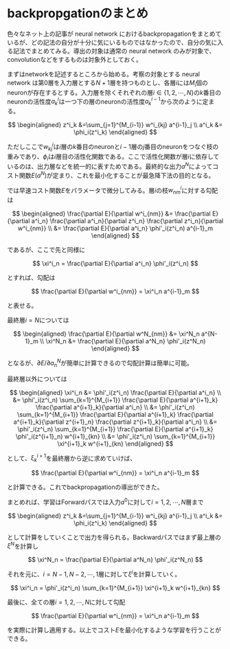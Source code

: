 # backpropgationのまとめ

色々なネット上の記事が neural network におけるbackpropagationをまとめているが、どの記法の自分が十分に気にいるものではなかったので、自分の気に入る記法でまとめてみる。導出の対象は通常の neural network のみが対象で、convolutionなどをするものは対象外としておく。

まずはnetworkを記述するところから始める。考察の対象とする neural network は第$0$層を入力層とする$N+1$層を持つものとし、各層$i$には$M_i$個のneuronが存在するとする。入力層を除くそれぞれの層$i \in \{1, 2, \cdots, N \}$の$k$番目のneuronの活性度$a^i_k$は一つ下の層のneuronの活性度$a^{i-1}_k$から次のように定まる。

$$
\begin{aligned}
z^i_k &=\sum_{j=1}^{M_{i-1}} w^i_{kj} a^{i-1}_j \\
a^i_k &= \phi_i(z^i_k)
\end{aligned}
$$

ただしここで$w^i_{kj}$は$i$層の$k$番目のneuronと$i-1$層の$j$番目のneuronをつなぐ枝の重みであり、$\phi_i$は$i$層目の活性化関数である。ここで活性化関数が層$i$に依存しているのは、出力層などを統一的に表すためである。最終的な出力$a^N$によってコスト関数$E(a^N)$が定まり、これを最小化することが最急降下法の目的となる。

では早速コスト関数$E$をパラメータで微分してみる。層$i$の枝$w^i_{nm}$に対する勾配は

$$
\begin{aligned}
\frac{\partial E}{\partial w^i_{nm}} &= \frac{\partial E}{\partial a^i_n} \frac{\partial a^i_n}{\partial z^i_n} \frac{\partial z^i_n}{\partial w^i_{nm}} \\
&= \frac{\partial E}{\partial a^i_n} \phi'_i(z^i_n) a^{i-1}_m
\end{aligned}
$$

であるが、ここで先と同様に

$$
\xi^i_n = \frac{\partial E}{\partial a^i_n} \phi'_i(z^i_n)
$$

とすれば、勾配は

$$
\frac{\partial E}{\partial w^i_{nm}} = \xi^i_n a^{i-1}_m
$$

と表せる。

最終層$i=N$については

$$
\begin{aligned}
\frac{\partial E}{\partial w^N_{nm}} &= \xi^N_n a^{N-1}_m \\
\xi^N_n &= \frac{\partial E}{\partial a^N_n} \phi'_i(z^N_n)
\end{aligned}
$$

となるが、$\partial E / \partial a^N_n$が簡単に計算できるので勾配計算は簡単に可能。

最終層以外については

$$
\begin{aligned}
\xi^i_n &= \phi'_i(z^i_n) \frac{\partial E}{\partial a^i_n} \\
&= \phi'_i(z^i_n) \sum_{k=1}^{M_{i+1}} \frac{\partial E}{\partial a^{i+1}_k} \frac{\partial a^{i+1}_k}{\partial a^i_n} \\
&= \phi'_i(z^i_n) \sum_{k=1}^{M_{i+1}} \frac{\partial E}{\partial a^{i+1}_k} \frac{\partial a^{i+1}_k}{\partial z^{i+1}_n} \frac{\partial z^{i+1}_k}{\partial a^i_n} \\
&= \phi'_i(z^i_n) \sum_{k=1}^{M_{i+1}} \frac{\partial E}{\partial a^{i+1}_k} \phi'_i(z^{i+1}_n) w^{i+1}_{kn} \\
&= \phi'_i(z^i_n) \sum_{k=1}^{M_{i+1}} \xi^{i+1}_k w^{i+1}_{kn}
\end{aligned}
$$

として、$\xi^{i+1}_k$を最終層から逆に求めていけば、

$$
\frac{\partial E}{\partial w^i_{nm}} = \xi^i_n a^{i-1}_m
$$

と計算できる。これでbackpropagationの導出ができた。

まとめれば、学習はForwardパスでは入力$a^0$に対して$i=1,2,\cdots,N$層まで

$$
\begin{aligned}
z^i_k &=\sum_{j=1}^{M_{i-1}} w^i_{kj} a^{i-1}_j \\
a^i_k &= \phi_i(z^i_k)
\end{aligned}
$$

として計算をしていくことで出力を得られる。Backwardパスではまず最上層の$\xi^N$を計算し

$$
\xi^N_n = \frac{\partial E}{\partial a^N_n} \phi'_i(z^N_n)
$$

それを元に、$i=N-1,N-2,\cdots,1$層に対して$\xi^i$を計算していく。

$$
\xi^i_n = \phi'_i(z^i_n) \sum_{k=1}^{M_{i+1}} \xi^{i+1}_k w^{i+1}_{kn}
$$

最後に、全ての層$i=1,2,\cdots,N$に対して勾配

$$
\frac{\partial E}{\partial w^i_{nm}} = \xi^i_n a^{i-1}_m
$$

を実際に計算し適用する。以上でコスト$E$を最小化するような学習を行うことができる。
